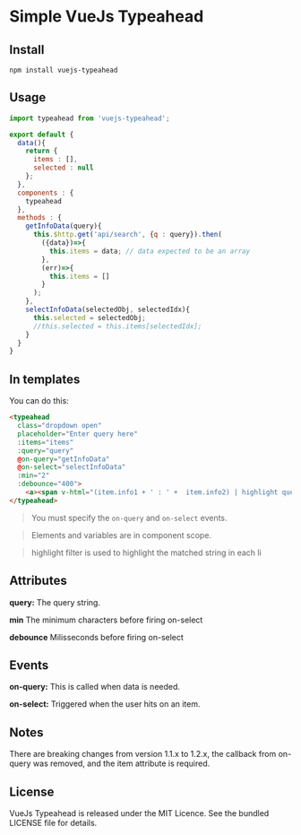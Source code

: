 # Simple VueJs Typeahead

## Install
```shell
npm install vuejs-typeahead
```

## Usage
```js
import typeahead from 'vuejs-typeahead';

export default {
  data(){
    return {
      items : [],
      selected : null
    };
  },
  components : {
    typeahead
  },
  methods : {
    getInfoData(query){
      this.$http.get('api/search', {q : query}).then(
        ({data})=>{
          this.items = data; // data expected to be an array
        },
        (err)=>{
          this.items = []
        }
      );
    },
    selectInfoData(selectedObj, selectedIdx){
      this.selected = selectedObj;
      //this.selected = this.items[selectedIdx];
    }
  }
}
```

## In templates
You can do this:
```html
<typeahead
  class="dropdown open"
  placeholder="Enter query here"
  :items="items"
  :query="query"
  @on-query="getInfoData"
  @on-select="selectInfoData"
  :min="2"
  :debounce="400">
    <a><span v-html="(item.info1 + ' : ' +  item.info2) | highlight query"></span></a>
</typeahead>
```
> You must specify the `on-query` and `on-select` events.

> Elements and variables are in component scope.

> highlight filter is used to highlight the matched string in each li

## Attributes

**query:** The query string.

**min** The minimum characters before firing on-select

**debounce** Milisseconds before firing on-select

## Events

**on-query:** This is called when data is needed.

**on-select:** Triggered when the user hits on an item.

## Notes
There are breaking changes from version 1.1.x to 1.2.x, the callback from on-query was removed, and the item attribute is required.

## License
VueJs Typeahead is released under the MIT Licence. See the bundled LICENSE file for details.
